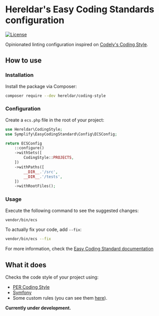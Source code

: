 Hereldar's Easy Coding Standards configuration
==============================================

[![License][license-badge]][license-url]

[license-badge]: https://img.shields.io/badge/license-MIT-brightgreen.svg
[license-url]: LICENSE

Opinionated linting configuration inspired on [Codely's Coding Style](https://github.com/CodelyTV/php-coding_style-codely).

How to use
----------

### Installation

Install the package via Composer:

```bash
composer require --dev hereldar/coding-style
```

### Configuration

Create a `ecs.php` file in the root of your project:

```php
use Hereldar\CodingStyle;
use Symplify\EasyCodingStandard\Config\ECSConfig;

return ECSConfig
    ::configure()
    ->withSets([
        CodingStyle::PROJECTS,
    ])
    ->withPaths([
        __DIR__.'/src',
        __DIR__.'/tests',
    ])
    ->withRootFiles();
```

### Usage

Execute the following command to see the suggested changes:

```bash
vendor/bin/ecs
```

To actually fix your code, add `--fix`:

```bash
vendor/bin/ecs --fix
```

For more information, check the [Easy Coding Standard documentation](https://github.com/easy-coding-standard/easy-coding-standard)

What it does
------------

Checks the code style of your project using:

- [PER Coding Style](https://www.php-fig.org/per/coding-style/)
- [Symfony](https://symfony.com/doc/current/contributing/code/standards.html)
- Some custom rules (you can see them [here](sets)).

**Currently under development.**
